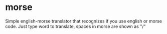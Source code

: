 # morse
Simple english-morse translator that recognizes if you use english or morse code. Just type word to translate, spaces in morse are shown as "/"
